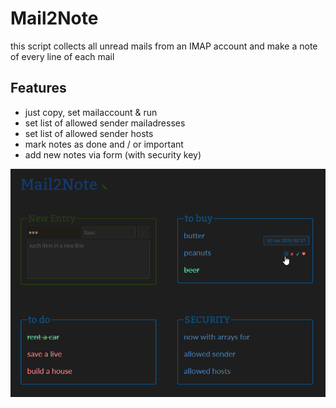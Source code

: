 # Mail2Note
this script collects all unread mails from an IMAP account and make a note of every line of each mail  

## Features

- just copy, set mailaccount & run
- set list of allowed sender mailadresses
- set list of allowed sender hosts
- mark notes as done and / or important
- add new notes via form (with security key)  

![mail2note.png](mail2note.png)  
